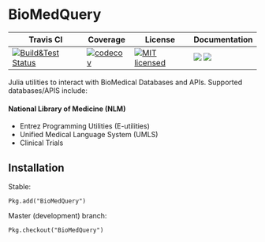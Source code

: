 <!--
@Author: isa
@Date:   2016-05-13T16:37:00-04:00
@Last modified by:   isa
@Last modified time: 2016-05-19T16:12:10-04:00
-->



# BioMedQuery

| Travis CI | Coverage | License | Documentation|
|-----------|----------|---------|--------------|
| [![Build&Test Status](https://travis-ci.org/bcbi/BioMedQuery.jl.svg?branch=metapackage)](https://travis-ci.org/bcbi/BioMedQuery.jl)| [![codecov](https://codecov.io/gh/bcbi/BioMedQuery.jl/branch/metapackage/graph/badge.svg)](https://codecov.io/gh/bcbi/BioMedQuery.jl)|[![MIT licensed](https://img.shields.io/badge/license-MIT-blue.svg)](https://raw.githubusercontent.com/bcbi/BioMedQuery.jl/metapackage/LICENSE.md) | [![](https://img.shields.io/badge/docs-stable-blue.svg)](https://bcbi.github.io/BioMedQuery.jl/stable) [![](https://img.shields.io/badge/docs-latest-blue.svg)](https://bcbi.github.io/BioMedQuery.jl/latest)

Julia utilities to interact with BioMedical Databases and APIs.
Supported databases/APIS include:

#### National Library of Medicine (NLM)
- Entrez Programming Utilities (E-utilities)
- Unified Medical Language System (UMLS)
- Clinical Trials

## Installation

Stable:

```{Julia}
Pkg.add("BioMedQuery")
```

Master (development) branch:

```{Julia}
Pkg.checkout("BioMedQuery")
```



